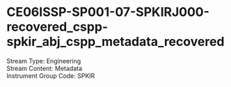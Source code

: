 # CE06ISSP-SP001-07-SPKIRJ000-recovered_cspp-spkir_abj_cspp_metadata_recovered

Stream Type: Engineering<br>
Stream Content: Metadata<br>
Instrument Group Code: SPKIR<br>
